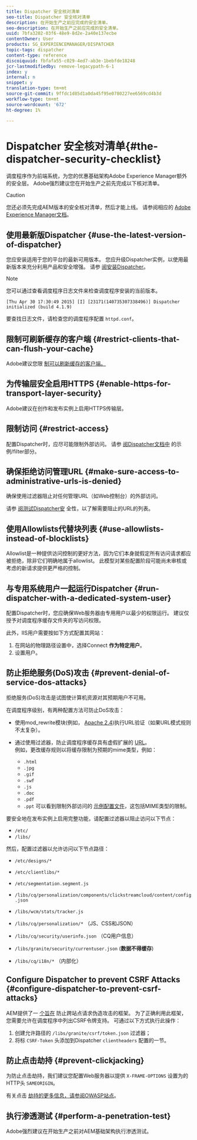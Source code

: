 ```yaml
---
title: Dispatcher 安全核对清单
seo-title: Dispatcher 安全核对清单
description: 在开始生产之前应完成的安全清单。
seo-description: 在开始生产之前应完成的安全清单。
uuid: 7bfa3202-03f6-48e9-8d2e-2a40e137ecbe
contentOwner: User
products: SG_EXPERIENCEMANAGER/DISPATCHER
topic-tags: dispatcher
content-type: reference
discoiquuid: fbfafa55-c029-4ed7-ab3e-1bebfde18248
jcr-lastmodifiedby: remove-legacypath-6-1
index: y
internal: n
snippet: y
translation-type: tm+mt
source-git-commit: 9ffdc1d85d1a0da45f95e0780227ee6569cd4b3d
workflow-type: tm+mt
source-wordcount: '672'
ht-degree: 1%

---
```



# Dispatcher 安全核对清单{#the-dispatcher-security-checklist}

<!-- 

Comment Type: remark
Last Modified By: unknown unknown (ims-author-00AF43764F54BE740A490D44@AdobeID)
Last Modified Date: 2015-06-05T05:14:35.365-0400

<p>Food for thought listed on <a href="https://jira.corp.adobe.com/browse/DOC-5649">DOC-5649</a>. To be considered while proof-reading.</p> 
<p> </p>

 -->

调度程序作为前端系统，为您的优惠基础架构Adobe Experience Manager额外的安全层。 Adobe强烈建议您在开始生产之前先完成以下核对清单。

>[!CAUTION]
>
>您还必须先完成AEM版本的安全核对清单，然后才能上线。 请参阅相应的 [Adobe Experience Manager文档](https://helpx.adobe.com/experience-manager/6-3/sites/administering/using/security-checklist.html)。

## 使用最新版Dispatcher {#use-the-latest-version-of-dispatcher}

您应安装适用于您的平台的最新可用版本。 您应升级Dispatcher实例，以使用最新版本来充分利用产品和安全增强。 请参 [阅安装Dispatcher](dispatcher-install.md)。

>[!NOTE]
>
>您可以通过查看调度程序日志文件来检查调度程序安装的当前版本。
>
>`[Thu Apr 30 17:30:49 2015] [I] [23171(140735307338496)] Dispatcher initialized (build 4.1.9)`
>
>要查找日志文件，请检查您的调度程序配置 `httpd.conf`。

## 限制可刷新缓存的客户端 {#restrict-clients-that-can-flush-your-cache}

Adobe建议您限 [制可以刷新缓存的客户端。](dispatcher-configuration.md#limiting-the-clients-that-can-flush-the-cache)

## 为传输层安全启用HTTPS {#enable-https-for-transport-layer-security}

Adobe建议在创作和发布实例上启用HTTPS传输层。

<!-- 

Comment Type: remark
Last Modified By: unknown unknown (ims-author-00AF43764F54BE740A490D44@AdobeID)
Last Modified Date: 2015-06-26T04:41:28.841-0400

<p>Recommended to have SSL termination, front end SSL.</p> 
<p>Question is do we want to have SSL communication between dispatcher and AEM instances (publish and/or author).</p> 
<p>We might want to have two items:</p> 
<ul> 
 <li>MUST HTTPS clients -&gt; dispatcher / load balancer</li> 
 <li>NICE load balancer -&gt; dispatcher<br /> </li> 
 <li>NICE dispatcher -&gt; instances if sensitive information such as credit cards / or infrastructure requirements such as DMZ</li> 
</ul>

 -->

## 限制访问 {#restrict-access}

配置Dispatcher时，应尽可能限制外部访问。 请参 [阅Dispatcher文档中](dispatcher-configuration.md#main-pars_184_1_title) 的示例/filter部分。

## 确保拒绝访问管理URL {#make-sure-access-to-administrative-urls-is-denied}

确保使用过滤器阻止对任何管理URL（如Web控制台）的外部访问。

请参 [阅测试Dispatcher安](dispatcher-configuration.md#testing-dispatcher-security) 全性，以了解需要阻止的URL的列表。

## 使用Allowlists代替块列表 {#use-allowlists-instead-of-blocklists}

Allowlist是一种提供访问控制的更好方法，因为它们本身就假定所有访问请求都应被拒绝，除非它们明确地属于allowlist。 此模型对某些配置阶段可能尚未审核或考虑的新请求提供更严格的控制。

## 与专用系统用户一起运行Dispatcher {#run-dispatcher-with-a-dedicated-system-user}

配置Dispatcher时，您应确保Web服务器由专用用户以最少的权限运行。 建议仅授予对调度程序缓存文件夹的写访问权限。

此外，IIS用户需要按如下方式配置其网站：

1. 在网站的物理路径设置中，选择Connect **作为特定用户**。
1. 设置用户。

## 防止拒绝服务(DoS)攻击 {#prevent-denial-of-service-dos-attacks}

拒绝服务(DoS)攻击是试图使计算机资源对其预期用户不可用。

在调度程序级别，有两种配置方法可防止DoS攻击： [](https://docs.adobe.com/content/docs/en/dispatcher.html#/filter (筛选器))

* 使用mod_rewrite模块(例如， [Apache 2.4](https://httpd.apache.org/docs/2.4/mod/mod_rewrite.html))执行URL验证（如果URL模式规则不太复杂）。

* 通过使用过滤器，防止调度程序缓存具有虚假扩展的 [URL](dispatcher-configuration.md#configuring-access-to-conten-tfilter)。\
   例如，更改缓存规则以将缓存限制为预期的mime类型，例如：

   * `.html`
   * `.jpg`
   * `.gif`
   * `.swf`
   * `.js`
   * `.doc`
   * `.pdf`
   * `.ppt`
   可以看到限制外部访问的 [示例配置文件](#restrict-access)，这包括MIME类型的限制。

要安全地在发布实例上启用完整功能，请配置过滤器以阻止访问以下节点：

* `/etc/`
* `/libs/`

然后，配置过滤器以允许访问以下节点路径：

* `/etc/designs/*`
* `/etc/clientlibs/*`
* `/etc/segmentation.segment.js`
* `/libs/cq/personalization/components/clickstreamcloud/content/config.json`
* `/libs/wcm/stats/tracker.js`
* `/libs/cq/personalization/*` （JS、CSS和JSON）
* `/libs/cq/security/userinfo.json` （CQ用户信息）
* `/libs/granite/security/currentuser.json` (**数据不得缓存**)

* `/libs/cq/i18n/*` （内部化）

<!-- 

Comment Type: remark
Last Modified By: unknown unknown (ims-author-00AF43764F54BE740A490D44@AdobeID)
Last Modified Date: 2015-06-26T04:38:17.016-0400

<p>We need to highlight whether a path applies to all versions or specific ones.<br /> </p>

 -->

## Configure Dispatcher to prevent CSRF Attacks {#configure-dispatcher-to-prevent-csrf-attacks}

AEM提供了一 [个旨在](https://helpx.adobe.com/experience-manager/6-3/sites/administering/using/security-checklist.html#verification-steps) 防止跨站点请求伪造攻击的框架。 为了正确利用此框架，您需要允许在调度程序中列出CSRF令牌支持。 可通过以下方式执行此操作：

1. 创建允许路径的 `/libs/granite/csrf/token.json` 过滤器；
1. 将标 `CSRF-Token` 头添加到Dispatcher `clientheaders` 配置的一节。

## 防止点击劫持 {#prevent-clickjacking}

为防止点击劫持，我们建议您配置Web服务器以提供 `X-FRAME-OPTIONS` 设置为的HTTP头 `SAMEORIGIN`。

有关点击 [劫持的更多信息，请参阅OWASP站点](https://www.owasp.org/index.php/Clickjacking)。

## 执行渗透测试 {#perform-a-penetration-test}

Adobe强烈建议在开始生产之前对AEM基础架构执行渗透测试。

